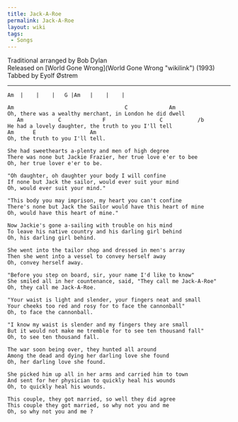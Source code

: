 ```yaml
---
title: Jack-A-Roe
permalink: Jack-A-Roe
layout: wiki
tags:
 - Songs
---
```


Traditional arranged by Bob Dylan  
Released on [World Gone Wrong](World Gone Wrong "wikilink") (1993)  
Tabbed by Eyolf Østrem

* * * * *

    Am  |    |    |   G |Am   |    |    |

    Am                                   C             Am
    Oh, there was a wealthy merchant, in London he did dwell
       Am           C             F                 C           /b
    He had a lovely daughter, the truth to you I'll tell
    Am      E                 Am
    Oh, the truth to you I'll tell.

    She had sweethearts a-plenty and men of high degree
    There was none but Jackie Frazier, her true love e'er to bee
    Oh, her true lover e'er to be.

    "Oh daughter, oh daughter your body I will confine
    If none but Jack the sailor, would ever suit your mind
    Oh, would ever suit your mind."

    "This body you may imprison, my heart you can't confine
    There's none but Jack the Sailor would have this heart of mine
    Oh, would have this heart of mine."

    Now Jackie's gone a-sailing with trouble on his mind
    To leave his native country and his darling girl behind
    Oh, his darling girl behind.

    She went into the tailor shop and dressed in men's array
    Then she went into a vessel to convey herself away
    Oh, convey herself away.

    "Before you step on board, sir, your name I'd like to know"
    She smiled all in her countenance, said, "They call me Jack-A-Roe"
    Oh, they call me Jack-A-Roe.

    "Your waist is light and slender, your fingers neat and small
    Your cheeks too red and rosy for to face the cannonball"
    Oh, to face the cannonball.

    "I know my waist is slender and my fingers they are small
    But it would not make me tremble for to see ten thousand fall"
    Oh, to see ten thousand fall.

    The war soon being over, they hunted all around
    Among the dead and dying her darling love she found
    Oh, her darling love she found.

    She picked him up all in her arms and carried him to town
    And sent for her physician to quickly heal his wounds
    Oh, to quickly heal his wounds.

    This couple, they got married, so well they did agree
    This couple they got married, so why not you and me
    Oh, so why not you and me ?
